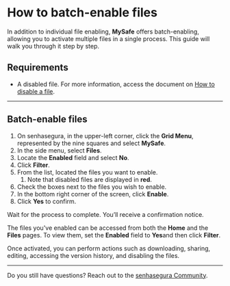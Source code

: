 # How to batch-enable files

In addition to individual file enabling, **MySafe** offers batch-enabling, allowing you to activate multiple files in a single process. This guide will walk you through it step by step.

## Requirements
* A disabled file. For more information, access the document on [How to disable a file](/v3-33/docs/mysafe-files-disable).

* * *

## Batch-enable files

1. On senhasegura, in the upper-left corner, click the **Grid Menu**, represented by the nine squares and select **MySafe**.
2. In the side menu, select **Files**. 
3. Locate the **Enabled** field and select **No**.
4. Click **Filter**.
5. From the list, located the files you want to enable. 
    1. Note that disabled files are displayed in **red**.
6. Check the boxes next to the files you wish to enable.
7. In the bottom right corner of the screen, click **Enable**.
9. Click **Yes** to confirm.

Wait for the process to complete. You’ll receive a confirmation notice.

The files you've enabled can be accessed from both the **Home** and the **Files** pages. To view them, set the **Enabled** field to **Yes**and then click **Filter**.

Once activated, you can perform actions such as downloading, sharing, editing, accessing the version history, and disabling the files.
***
Do you still have questions? Reach out to the [senhasegura Community](https://community.senhasegura.io/).



